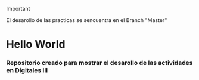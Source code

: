 >[!Important]
> El desarollo de las practicas se sencuentra en el Branch "Master"

# Hello World
### Repositorio creado para mostrar el desarollo de las actividades en Digitales III


